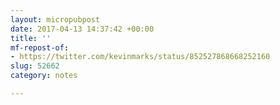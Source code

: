 ```yaml
---
layout: micropubpost
date: 2017-04-13 14:37:42 +00:00
title: ''
mf-repost-of:
- https://twitter.com/kevinmarks/status/852527868668252160
slug: 52662
category: notes

---
```

